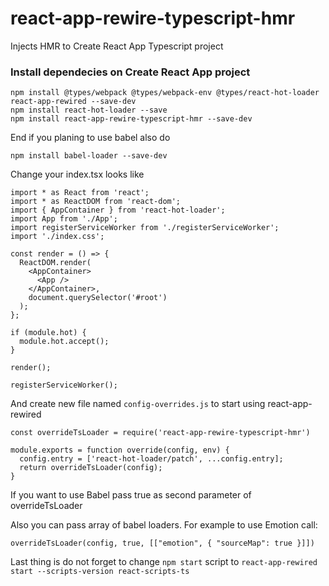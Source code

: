 # react-app-rewire-typescript-hmr
Injects HMR to Create React App Typescript project

### Install dependecies on Create React App project

```
npm install @types/webpack @types/webpack-env @types/react-hot-loader react-app-rewired --save-dev
npm install react-hot-loader --save
npm install react-app-rewire-typescript-hmr --save-dev
```

End if you planing to use babel also do
```
npm install babel-loader --save-dev
```

Change your index.tsx looks like
```
import * as React from 'react';
import * as ReactDOM from 'react-dom';
import { AppContainer } from 'react-hot-loader';
import App from './App';
import registerServiceWorker from './registerServiceWorker';
import './index.css';

const render = () => {
  ReactDOM.render(
    <AppContainer>
      <App />
    </AppContainer>,
    document.querySelector('#root')
  );
};

if (module.hot) {
  module.hot.accept();
}

render();

registerServiceWorker();
```

And create new file named `config-overrides.js` to start using react-app-rewired
```
const overrideTsLoader = require('react-app-rewire-typescript-hmr')

module.exports = function override(config, env) {
  config.entry = ['react-hot-loader/patch', ...config.entry];
  return overrideTsLoader(config);
}
```

If you want to use Babel pass true as second parameter of overrideTsLoader

Also you can pass array of babel loaders. For example to use Emotion call:
```
overrideTsLoader(config, true, [["emotion", { "sourceMap": true }]])
```

Last thing is do not forget to change `npm start` script to `react-app-rewired start --scripts-version react-scripts-ts`
